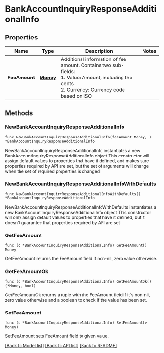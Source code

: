 # BankAccountInquiryResponseAdditionalInfo

## Properties

Name | Type | Description | Notes
------------ | ------------- | ------------- | -------------
**FeeAmount** | [**Money**](Money.md) | Additional information of fee amount. Contains two sub-fields:<br /> 1. Value: Amount, including the cents<br /> 2. Currency: Currency code based on ISO  | 

## Methods

### NewBankAccountInquiryResponseAdditionalInfo

`func NewBankAccountInquiryResponseAdditionalInfo(feeAmount Money, ) *BankAccountInquiryResponseAdditionalInfo`

NewBankAccountInquiryResponseAdditionalInfo instantiates a new BankAccountInquiryResponseAdditionalInfo object
This constructor will assign default values to properties that have it defined,
and makes sure properties required by API are set, but the set of arguments
will change when the set of required properties is changed

### NewBankAccountInquiryResponseAdditionalInfoWithDefaults

`func NewBankAccountInquiryResponseAdditionalInfoWithDefaults() *BankAccountInquiryResponseAdditionalInfo`

NewBankAccountInquiryResponseAdditionalInfoWithDefaults instantiates a new BankAccountInquiryResponseAdditionalInfo object
This constructor will only assign default values to properties that have it defined,
but it doesn't guarantee that properties required by API are set

### GetFeeAmount

`func (o *BankAccountInquiryResponseAdditionalInfo) GetFeeAmount() Money`

GetFeeAmount returns the FeeAmount field if non-nil, zero value otherwise.

### GetFeeAmountOk

`func (o *BankAccountInquiryResponseAdditionalInfo) GetFeeAmountOk() (*Money, bool)`

GetFeeAmountOk returns a tuple with the FeeAmount field if it's non-nil, zero value otherwise
and a boolean to check if the value has been set.

### SetFeeAmount

`func (o *BankAccountInquiryResponseAdditionalInfo) SetFeeAmount(v Money)`

SetFeeAmount sets FeeAmount field to given value.



[[Back to Model list]](../README.md#documentation-for-models) [[Back to API list]](../README.md#documentation-for-api-endpoints) [[Back to README]](../README.md)


